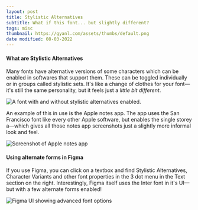 ```yaml
---
layout: post
title: Stylistic Alternatives
subtitle: What if this font... but slightly different?
tags: misc
thumbnail: https://gyanl.com/assets/thumbs/default.png
date modified: 08-03-2022
---
```


#### What are Stylistic Alternatives

Many fonts have alternative versions of some characters which can be enabled in softwares that support them. These can be toggled individually or in groups called stylistic sets. It's like a change of clothes for your font—it's still the same personality, but it feels just a *little bit different*. 

![A font with and without stylistic alternatives enabled.](https://gyanl.com/assets/salt-1.png)

An example of this in use is the Apple notes app. The app uses the San Francisco font like every other Apple software, but enables the single storey a—which gives all those notes app screenshots just a slightly more informal look and feel.

![Screenshot of Apple notes app](https://gyanl.com/assets/salt-2.png)

#### Using alternate forms in Figma

If you use Figma, you can click on a textbox and find Stylistic Alternatives, Character Variants and other font properties in the 3 dot menu in the Text section on the right. Interestingly, Figma itself uses the Inter font in it's UI—but with a few alternate forms enabled!

![Figma UI showing advanced font options](https://gyanl.com/assets/salt-3.png)
